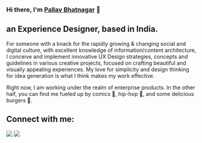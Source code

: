 ### Hi there, I'm [Pallav Bhatnagar](https://pallavbhatnagar.in) 👋
## an Experience Designer, based in India.

For someone with a knack for the rapidly growing & changing social and digital culture, with excellent knowledge of information/content architecture, I conceive and implement innovative UX Design strategies, concepts and guidelines in various creative projects, focused on crafting beautiful and visually appealing experiences. My love for simplicity and design thinking for idea generation is what I think makes my work effective.

Right now, I am working under the realm of enterprise products. In the other half, you can find me fueled up by comics 💬, hip-hop 🎵, and some delicious burgers 🍔.


## Connect with me:

<p align = "center">

[<img src="https://img.shields.io/badge/LinkedIn-0077B5?style=for-the-badge&logo=linkedin&logoColor=white" />](https://www.linkedin.com/in/bhatnagarpallav/)
[<img src ="https://img.shields.io/badge/quora-%23B92B27.svg?&style=for-the-badge&logo=quora&logoColor=white">](https://www.quora.com/profile/Pallav-Bhatnagar-1)

</p>

<!-- 
----
[<img src="https://github-profile-trophy.vercel.app/?username=durgeshsamariya&row=2&column=3" />](https://github.com/ryo-ma/github-profile-trophy)
[<img src="https://github-readme-stats.vercel.app/api?username=durgeshsamariya&theme=algolia&count_private=true&include_all_commits=true&show_icons=true" />](https://github.com/anuraghazra/github-readme-stats)
[![GitHub Streak](https://github-readme-streak-stats.herokuapp.com/?user=durgeshsamariya&theme=dark)](https://github.com/DenverCoder1/github-readme-streak-stats)
[![Durgesh's Top Langs](https://github-readme-stats.vercel.app/api/top-langs/?username=themlphdstudent&theme=algolia&hide=Jupyter&layout=compact&show_icons=true)](https://github.com/anuraghazra/github-readme-stats)
 -->

<!--
**themlphdstudent/themlphdstudent** is a ✨ _special_ ✨ repository because its `README.md` (this file) appears on your GitHub profile.

Here are some ideas to get you started:

- 🔭 I’m currently working on ...
- 🌱 I’m currently learning ...
- 👯 I’m looking to collaborate on ...
- 🤔 I’m looking for help with ...
- 💬 Ask me about ...
- 📫 How to reach me: ...
- 😄 Pronouns: ...
- ⚡ Fun fact: ...
-->
